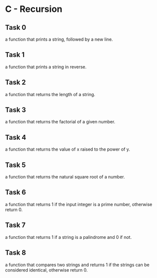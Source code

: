 # C - Recursion

## Task 0
 a function that prints a string, followed by a new line.

## Task 1
 a function that prints a string in reverse.

## Task 2
 a function that returns the length of a string.

## Task 3
 a function that returns the factorial of a given number.

## Task 4
 a function that returns the value of x raised to the power of y.

## Task 5
 a function that returns the natural square root of a number.

## Task 6
 a function that returns 1 if the input integer is a prime number, otherwise return 0.

## Task 7
 a function that returns 1 if a string is a palindrome and 0 if not.

## Task 8
 a function that compares two strings and returns 1 if the strings can be considered identical, otherwise return 0.
